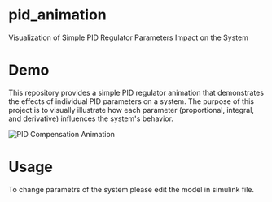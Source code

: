 # pid_animation
Visualization of Simple PID Regulator Parameters Impact on the System

# Demo
This repository provides a simple PID regulator animation that demonstrates the effects of individual PID parameters on a system. The purpose of this project is to visually illustrate how each parameter (proportional, integral, and derivative) influences the system's behavior.

![PID Compensation Animation](https://upload.wikimedia.org/wikipedia/commons/3/33/PID_Compensation_Animated.gif)

# Usage
To change parametrs of the system please edit the model in simulink file.
